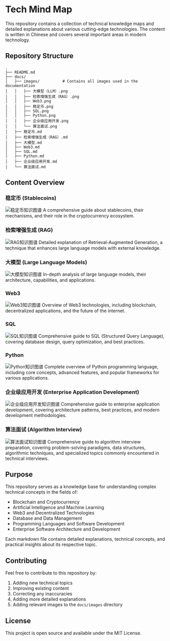 # Tech Mind Map

This repository contains a collection of technical knowledge maps and detailed explanations about various cutting-edge technologies. The content is written in Chinese and covers several important areas in modern technology.

## Repository Structure

```
.
├── README.md
├── docs/
│   ├── images/          # Contains all images used in the documentation
│   │   ├── 大模型（LLM）.png
│   │   ├── 检索增强生成（RAG）.png
│   │   ├── Web3.png
│   │   ├── 稳定币.png
│   │   ├── SQL.png
│   │   ├── Python.png
│   │   ├── 企业级应用开发.png
│   │   └── 算法面试.png
│   ├── 稳定币.md
│   ├── 检索增强生成（RAG）.md
│   ├── 大模型.md
│   ├── Web3.md
│   ├── SQL.md
│   ├── Python.md
│   ├── 企业级应用开发.md
│   └── 算法面试.md
```

## Content Overview

### 稳定币 (Stablecoins)
![稳定币知识图谱](docs/images/稳定币.png)
A comprehensive guide about stablecoins, their mechanisms, and their role in the cryptocurrency ecosystem.

### 检索增强生成 (RAG)
![RAG知识图谱](docs/images/检索增强生成（RAG）.png)
Detailed explanation of Retrieval-Augmented Generation, a technique that enhances large language models with external knowledge.

### 大模型 (Large Language Models)
![大模型知识图谱](docs/images/大模型（LLM）.png)
In-depth analysis of large language models, their architecture, capabilities, and applications.

### Web3
![Web3知识图谱](docs/images/Web3.png)
Overview of Web3 technologies, including blockchain, decentralized applications, and the future of the internet.

### SQL
![SQL知识图谱](docs/images/SQL.png)
Comprehensive guide to SQL (Structured Query Language), covering database design, query optimization, and best practices.

### Python
![Python知识图谱](docs/images/Python.png)
Complete overview of Python programming language, including core concepts, advanced features, and popular frameworks for various applications.

### 企业级应用开发 (Enterprise Application Development)
![企业级应用开发知识图谱](docs/images/企业级应用开发.png)
Comprehensive guide to enterprise application development, covering architecture patterns, best practices, and modern development methodologies.

### 算法面试 (Algorithm Interview)
![算法面试知识图谱](docs/images/算法面试.png)
Comprehensive guide to algorithm interview preparation, covering problem-solving paradigms, data structures, algorithmic techniques, and specialized topics commonly encountered in technical interviews.

## Purpose

This repository serves as a knowledge base for understanding complex technical concepts in the fields of:
- Blockchain and Cryptocurrency
- Artificial Intelligence and Machine Learning
- Web3 and Decentralized Technologies
- Database and Data Management
- Programming Languages and Software Development
- Enterprise Software Architecture and Development

Each markdown file contains detailed explanations, technical concepts, and practical insights about its respective topic.

## Contributing

Feel free to contribute to this repository by:
1. Adding new technical topics
2. Improving existing content
3. Correcting any inaccuracies
4. Adding more detailed explanations
5. Adding relevant images to the `docs/images` directory

## License

This project is open source and available under the MIT License. 